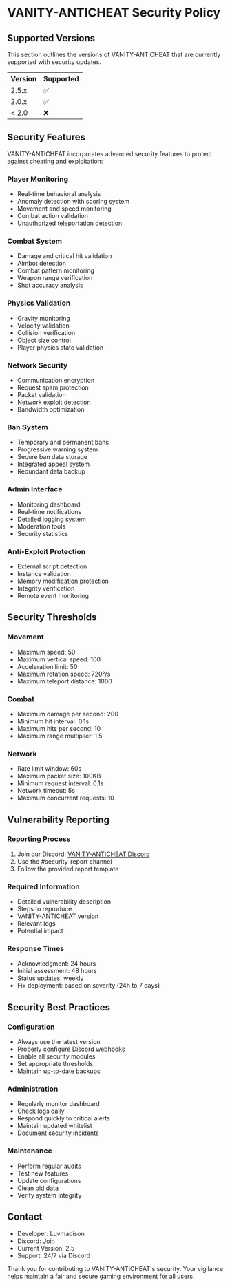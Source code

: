 # VANITY-ANTICHEAT Security Policy

## Supported Versions

This section outlines the versions of VANITY-ANTICHEAT that are currently supported with security updates.

| Version   | Supported          |
|-----------|--------------------|
| 2.5.x     | :white_check_mark: |
| 2.0.x     | :white_check_mark: |
| < 2.0     | :x:                |

## Security Features

VANITY-ANTICHEAT incorporates advanced security features to protect against cheating and exploitation:

### Player Monitoring
- Real-time behavioral analysis
- Anomaly detection with scoring system
- Movement and speed monitoring
- Combat action validation
- Unauthorized teleportation detection

### Combat System
- Damage and critical hit validation
- Aimbot detection
- Combat pattern monitoring
- Weapon range verification
- Shot accuracy analysis

### Physics Validation
- Gravity monitoring
- Velocity validation
- Collision verification
- Object size control
- Player physics state validation

### Network Security
- Communication encryption
- Request spam protection
- Packet validation
- Network exploit detection
- Bandwidth optimization

### Ban System
- Temporary and permanent bans
- Progressive warning system
- Secure ban data storage
- Integrated appeal system
- Redundant data backup

### Admin Interface
- Monitoring dashboard
- Real-time notifications
- Detailed logging system
- Moderation tools
- Security statistics

### Anti-Exploit Protection
- External script detection
- Instance validation
- Memory modification protection
- Integrity verification
- Remote event monitoring

## Security Thresholds

### Movement
- Maximum speed: 50
- Maximum vertical speed: 100
- Acceleration limit: 50
- Maximum rotation speed: 720°/s
- Maximum teleport distance: 1000

### Combat
- Maximum damage per second: 200
- Minimum hit interval: 0.1s
- Maximum hits per second: 10
- Maximum range multiplier: 1.5

### Network
- Rate limit window: 60s
- Maximum packet size: 100KB
- Minimum request interval: 0.1s
- Network timeout: 5s
- Maximum concurrent requests: 10

## Vulnerability Reporting

### Reporting Process
1. Join our Discord: [VANITY-ANTICHEAT Discord]([https://discord.gg/madison](https://discord.gg/fWhAMydGj9))
2. Use the #security-report channel
3. Follow the provided report template

### Required Information
- Detailed vulnerability description
- Steps to reproduce
- VANITY-ANTICHEAT version
- Relevant logs
- Potential impact

### Response Times
- Acknowledgment: 24 hours
- Initial assessment: 48 hours
- Status updates: weekly
- Fix deployment: based on severity (24h to 7 days)

## Security Best Practices

### Configuration
- Always use the latest version
- Properly configure Discord webhooks
- Enable all security modules
- Set appropriate thresholds
- Maintain up-to-date backups

### Administration
- Regularly monitor dashboard
- Check logs daily
- Respond quickly to critical alerts
- Maintain updated whitelist
- Document security incidents

### Maintenance
- Perform regular audits
- Test new features
- Update configurations
- Clean old data
- Verify system integrity

## Contact

- Developer: Luvmadison
- Discord: [Join]([https://discord.gg/madison](https://discord.gg/fWhAMydGj9))
- Current Version: 2.5
- Support: 24/7 via Discord

Thank you for contributing to VANITY-ANTICHEAT's security. Your vigilance helps maintain a fair and secure gaming environment for all users.
